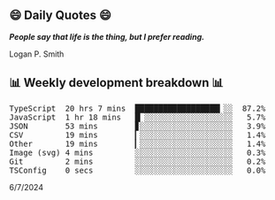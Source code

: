 ## 😄 Daily Quotes 😄

_**People say that life is the thing, but I prefer reading.**_

Logan P. Smith



## 📊 Weekly development breakdown 📊

<pre>TypeScript  20 hrs 7 mins  ██████████████████▎░░  87.2%
JavaScript  1 hr 18 mins   █▏░░░░░░░░░░░░░░░░░░░   5.7%
JSON        53 mins        ▊░░░░░░░░░░░░░░░░░░░░   3.9%
CSV         19 mins        ▎░░░░░░░░░░░░░░░░░░░░   1.4%
Other       19 mins        ▎░░░░░░░░░░░░░░░░░░░░   1.4%
Image (svg) 4 mins         ░░░░░░░░░░░░░░░░░░░░░   0.3%
Git         2 mins         ░░░░░░░░░░░░░░░░░░░░░   0.2%
TSConfig    0 secs         ░░░░░░░░░░░░░░░░░░░░░   0.0%</pre>

6/7/2024